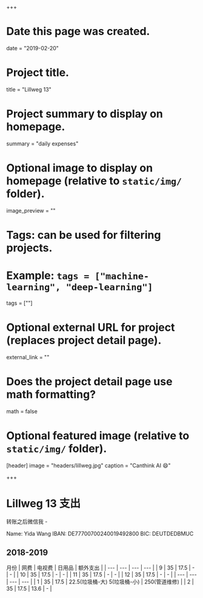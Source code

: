 +++
# Date this page was created.
date = "2019-02-20"

# Project title.
title = "Lillweg 13"

# Project summary to display on homepage.
summary = "daily expenses"

# Optional image to display on homepage (relative to `static/img/` folder).
image_preview = ""

# Tags: can be used for filtering projects.
# Example: `tags = ["machine-learning", "deep-learning"]`
tags = [""]

# Optional external URL for project (replaces project detail page).
external_link = ""

# Does the project detail page use math formatting?
math = false

# Optional featured image (relative to `static/img/` folder).
[header]
image = "headers/lillweg.jpg"
caption = "Canthink AI :smile:"

+++

# Lillweg 13 支出

转账之后微信我 - 

Name: Yida Wang
IBAN: DE77700700240019492800
BIC: DEUTDEDBMUC

## 2018-2019

月份 | 网费 | 电视费 | 日用品 | 额外支出 |
| --- | --- | --- | --- |
| 9 | 35 | 17.5 | - | - |
| 10 | 35 | 17.5 | - | - |
| 11 | 35 | 17.5 | - | - |
| 12 | 35 | 17.5 | - | - |
| --- | --- | --- | --- |
| 1 | 35 | 17.5 | 22.5(垃圾桶-大) 5(垃圾桶-小) | 250(管道维修) |
| 2 | 35 | 17.5 | 13.6 | - |

